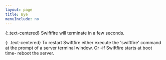 ```yaml
---
layout: page
title: Bye
menuInclude: no
---
```

{:.text-centered}
Swiftfire will terminate in a few seconds.

{: .text-centered}
To restart Swiftfire either execute the 'swiftfire' command at the prompt of a server terminal window. Or -if Swiftfire starts at boot time- reboot the server.